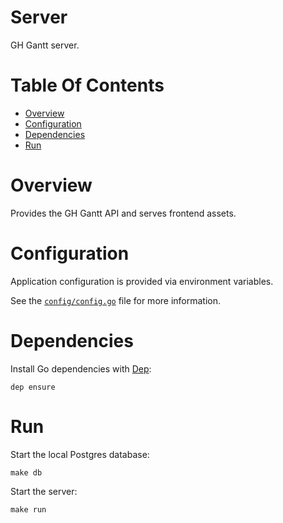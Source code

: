 # Server
GH Gantt server.

# Table Of Contents
- [Overview](#overview)
- [Configuration](#configuration)
- [Dependencies](#dependencies)
- [Run](#run)

# Overview
Provides the GH Gantt API and serves frontend assets.

# Configuration
Application configuration is provided via environment variables.  

See the [`config/config.go`](config/config.go) file for more information.

# Dependencies
Install Go dependencies with [Dep](https://golang.github.io/dep/):

```
dep ensure
```

# Run
Start the local Postgres database:

```
make db
```

Start the server:

```
make run
```
